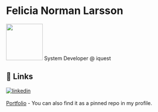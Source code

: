 
# Felicia Norman Larsson 
<img src="https://github.com/felicianorman/gif/blob/main/de5c9bbc320f1d3d711a17d5c87d5d31.gif" width="100px" height="100px"/>
System Developer @ iquest

## 🔗 Links
[![linkedin](https://img.shields.io/badge/linkedin-0A66C2?style=for-the-badge&logo=linkedin&logoColor=white)](https://www.linkedin.com/in/felicia-norman-1b8a15152/)
<br><br>
[Portfolio](https://felicianorman.netlify.app/) - You can also find it as a pinned repo in my profile.
